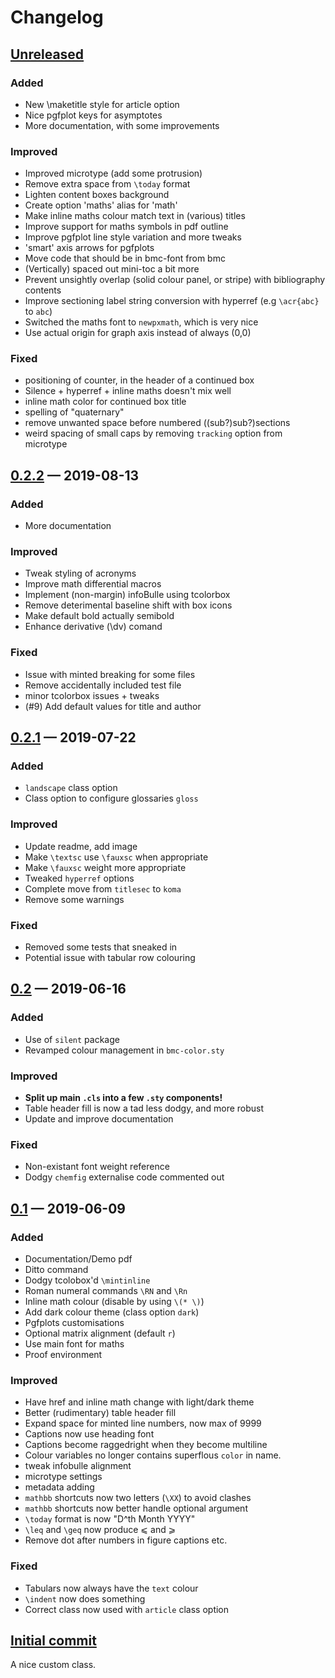 # Changelog

## [Unreleased]

### Added

-   New \maketitle style for article option
-   Nice pgfplot keys for asymptotes
-   More documentation, with some improvements

### Improved

-   Improved microtype (add some protrusion)
-   Remove extra space from `\today` format
-   Lighten content boxes background
-   Create option 'maths' alias for 'math'
-   Make inline maths colour match text in (various) titles
-   Improve support for maths symbols in pdf outline
-   Improve pgfplot line style variation and more tweaks
-   'smart' axis arrows for pgfplots
-   Move code that should be in bmc-font from bmc
-   (Vertically) spaced out mini-toc a bit more
-   Prevent unsightly overlap (solid colour panel, or stripe) with bibliography contents
-   Improve sectioning label string conversion with hyperref (e.g `\acr{abc}` to `abc`)
-   Switched the maths font to `newpxmath`, which is very nice
-   Use actual origin for graph axis instead of always (0,0)

### Fixed

-   positioning of counter, in the header of a continued box
-   Silence + hyperref + inline maths doesn't mix well
-   inline math color for continued box title
-   spelling of "quaternary"
-   remove unwanted space before numbered ((sub?)sub?)sections
-   weird spacing of small caps by removing `tracking` option from microtype

## [0.2.2] — 2019-08-13

### Added

-   More documentation

### Improved

-   Tweak styling of acronyms
-   Improve math differential macros
-   Implement (non-margin) infoBulle using tcolorbox
-   Remove deterimental baseline shift with box icons
-   Make default bold actually semibold
-   Enhance derivative (\dv) comand

### Fixed

-   Issue with minted breaking for some files
-   Remove accidentally included test file
-   minor tcolorbox issues + tweaks
-   (#9) Add default values for title and author

## [0.2.1] — 2019-07-22

### Added

-   `landscape` class option
-   Class option to configure glossaries `gloss`

### Improved

-   Update readme, add image
-   Make `\textsc` use `\fauxsc` when appropriate
-   Make `\fauxsc` weight more appropriate
-   Tweaked `hyperref` options
-   Complete move from `titlesec` to `koma`
-   Remove some warnings

### Fixed

-   Removed some tests that sneaked in
-   Potential issue with tabular row colouring

## [0.2] — 2019-06-16

### Added

-   Use of `silent` package
-   Revamped colour management in `bmc-color.sty`

### Improved

-   **Split up main `.cls` into a few `.sty` components!**
-   Table header fill is now a tad less dodgy, and more robust
-   Update and improve documentation

### Fixed

-   Non-existant font weight reference
-   Dodgy `chemfig` externalise code commented out

## [0.1] — 2019-06-09

### Added

-   Documentation/Demo pdf
-   Ditto command
-   Dodgy tcolobox'd `\mintinline`
-   Roman numeral commands `\RN` and `\Rn`
-   Inline math colour (disable by using `\(* \)`)
-   Add dark colour theme (class option `dark`)
-   Pgfplots customisations
-   Optional matrix alignment (default `r`)
-   Use main font for maths
-   Proof environment

### Improved

-   Have href and inline math change with light/dark theme
-   Better (rudimentary) table header fill
-   Expand space for minted line numbers, now max of 9999
-   Captions now use heading font
-   Captions become raggedright when they become multiline
-   Colour variables no longer contains superflous `color` in name.
-   tweak infobulle alignment
-   microtype settings
-   metadata adding
-   `mathbb` shortcuts now two letters (`\XX`) to avoid clashes
-   `mathbb` shortcuts now better handle optional argument
-   `\today` format is now "D^th Month YYYY"
-   `\leq` and `\geq` now produce ⩽ and ⩾
-   Remove dot after numbers in figure captions etc.

### Fixed

-   Tabulars now always have the `text` colour
-   `\indent` now does something
-   Correct class now used with `article` class option

## [Initial commit]

A nice custom class.

[unreleased]: https://github.com/tecosaur/BMC/compare/v0.2.2...HEAD
[0.2.2]: https://github.com/tecosaur/BMC/compare/v0.2.1...v0.2.2
[0.2.1]: https://github.com/tecosaur/BMC/compare/v0.2...v0.2.1
[0.2]: https://github.com/tecosaur/BMC/compare/v0.1...v0.2
[0.1]: https://github.com/tecosaur/BMC/compare/84c5f58...v0.1
[initial commit]: https://github.com/tecosaur/BMC/commit/84c5f58d18a12c722598c42d497a1abaf551dcd3
